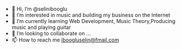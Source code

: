 - 👋 Hi, I’m @selinibooglu
- 👀 I’m interested in music and building my business on the Internet
- 🌱 I’m currently learning Web Development, Music Theory,Producing music and playing guitar
- 💞️ I’m looking to collaborate on ...
- 📫 How to reach me iboogluselin@fmail.com

<!---
selinibooglu/selinibooglu is a ✨ special ✨ repository because its `README.md` (this file) appears on your GitHub profile.
You can click the Preview link to take a look at your changes.
--->
